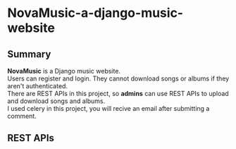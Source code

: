 # NovaMusic-a-django-music-website
## Summary
**NovaMusic** is a Django music website. <br>
Users can register and login. They cannot download songs or albums if they aren't authenticated. <br>
There are REST APIs in this project, so **admins** can use REST APIs to upload and download songs and albums. <br>
I used celery in this project, you will recive an email after submitting a comment. <br>


## REST APIs
